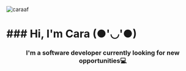 ![caraaf](https://github.com/caraaf/caraaf/assets/137832995/56491abb-c9e0-4da3-b00c-b752c645a145)

<h1>### Hi, I'm Cara (●'◡'●) </h1>

<h3 align="center"> I'm a software developer currently looking for new opportunities💻 </h3>
